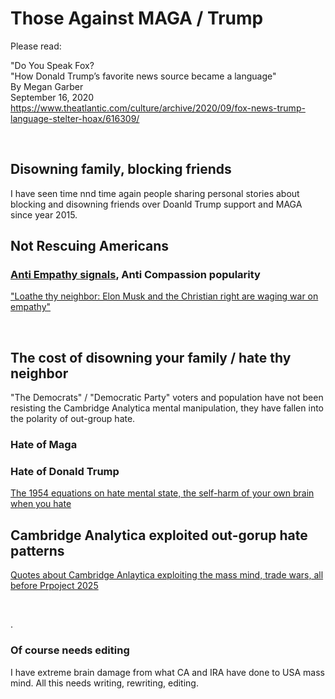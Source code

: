 # Those Against MAGA / Trump

Please read:

"Do You Speak Fox?    
"How Donald Trump’s favorite news source became a language"  
By Megan Garber   
September 16, 2020   
https://www.theatlantic.com/culture/archive/2020/09/fox-news-trump-language-stelter-hoax/616309/

&nbsp;

## Disowning family, blocking friends

I have seen time nnd time again people sharing personal stories about blocking and disowning friends over Doanld Trump support and MAGA since year 2015.

## Not Rescuing Americans

### [Anti Empathy signals](https://www.theguardian.com/us-news/ng-interactive/2025/apr/08/empathy-sin-christian-right-musk-trump), Anti Compassion popularity


["Loathe thy neighbor: Elon Musk and the Christian right are waging war on empathy"](https://www.theguardian.com/us-news/ng-interactive/2025/apr/08/empathy-sin-christian-right-musk-trump)

&nbsp;

## The cost of disowning your family / hate thy neighbor

"The Democrats" / "Democratic Party" voters and population have not been resisting the Cambridge Analytica mental manipulation, they have fallen into the polarity of out-group hate.

### Hate of Maga

### Hate of Donald Trump

[The 1954 equations on hate mental state, the self-harm of your own brain when you hate](../Quotes_Pile/Martin_Luther_King_Jr_quotes0.md)

## Cambridge Analytica exploited out-gorup hate patterns

[Quotes about Cambridge Anlaytica exploiting the mass mind, trade wars, all before Prpoject 2025](../Quotes_Pile/Cambridge_Analytica_Quotes.md)

&nbsp;

.

### Of course needs editing

I have extreme brain damage from what CA and IRA have done to USA mass mind. All this needs writing, rewriting, editing.

